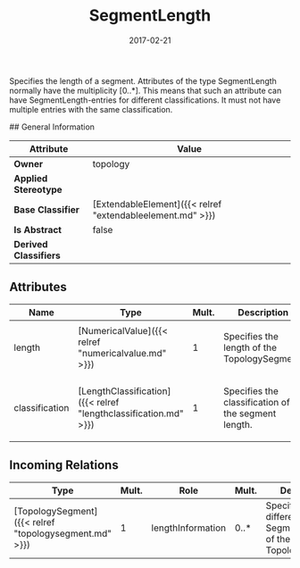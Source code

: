 ﻿---
title: SegmentLength
toc: false
type: specs
date: "2017-02-21"
draft: false
specification: VEC
version: 1.1.3
documentType: "Recommendation"
elementType: Class
classes:
  - SegmentLength
menu_name: vec-1.1.3
---
<p>Specifies the length of a segment.  Attributes of the type SegmentLength normally have the multiplicity [0..*]. This means that such an attribute can have SegmentLength-entries for different classifications. It must not have multiple entries with the same classification.  </p>
## General Information

| Attribute               | Value |
|-------------------------|-------|
| **Owner**               | topology |
| **Applied Stereotype**  |   |
| **Base Classifier**     | [ExtendableElement]({{< relref "extendableelement.md" >}})<br/>  |
| **Is Abstract**         | false |
| **Derived Classifiers** |   |

## Attributes
|  Name  |  Type  |  Mult.  |  Description  |  Owning Classifier  |
|--------|--------|---------|---------------|--------------|
|length | [NumericalValue]({{< relref "numericalvalue.md" >}}) | 1 | <p>Specifies the length of the TopologySegment.  </p> | [SegmentLength]({{< relref "segmentlength.md" >}}) |
|classification | [LengthClassification]({{< relref "lengthclassification.md" >}}) | 1 | <p> Specifies the classification of the segment length.      </p> | [SegmentLength]({{< relref "segmentlength.md" >}}) |

##  Incoming Relations
|    Type  |   Mult.  |   Role    |   Mult.   |   Description  |
|----------|----------|-----------|-----------|----------------|
| [TopologySegment]({{< relref "topologysegment.md" >}}) | 1 | lengthInformation | 0..* | Specifies the different SegmentLengths of the TopologySegment. |

